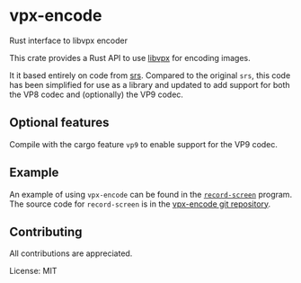 # vpx-encode

Rust interface to libvpx encoder

This crate provides a Rust API to use
[libvpx](https://en.wikipedia.org/wiki/Libvpx) for encoding images.

It it based entirely on code from [srs](https://crates.io/crates/srs).
Compared to the original `srs`, this code has been simplified for use as a
library and updated to add support for both the VP8 codec and (optionally)
the VP9 codec.

## Optional features

Compile with the cargo feature `vp9` to enable support for the VP9 codec.

## Example

An example of using `vpx-encode` can be found in the [`record-screen`]()
program. The source code for `record-screen` is in the [vpx-encode git
repository]().

## Contributing

All contributions are appreciated.

License: MIT
